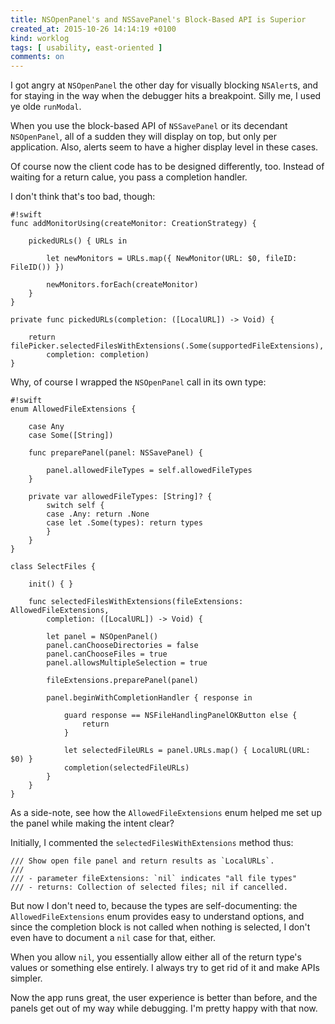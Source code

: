 ```yaml
---
title: NSOpenPanel's and NSSavePanel's Block-Based API is Superior
created_at: 2015-10-26 14:14:19 +0100
kind: worklog
tags: [ usability, east-oriented ]
comments: on
---
```


I got angry at `NSOpenPanel` the other day for visually blocking `NSAlert`s, and for staying in the way when the debugger hits a breakpoint. Silly me, I used ye olde `runModal`.

When you use the block-based API of `NSSavePanel` or its decendant `NSOpenPanel`, all of a sudden they will display on top, but only per application. Also, alerts seem to have a higher display level in these cases.

Of course now the client code has to be designed differently, too. Instead of waiting for a return calue, you pass a completion handler.

I don't think that's too bad, though:

    #!swift
    func addMonitorUsing(createMonitor: CreationStrategy) {

        pickedURLs() { URLs in

            let newMonitors = URLs.map({ NewMonitor(URL: $0, fileID: FileID()) })
    
            newMonitors.forEach(createMonitor)
        }
    }

    private func pickedURLs(completion: ([LocalURL]) -> Void) {

        return filePicker.selectedFilesWithExtensions(.Some(supportedFileExtensions), 
            completion: completion)
    }

Why, of course I wrapped the `NSOpenPanel` call in its own type:

    #!swift
    enum AllowedFileExtensions {
        
        case Any
        case Some([String])
    
        func preparePanel(panel: NSSavePanel) {
        
            panel.allowedFileTypes = self.allowedFileTypes
        }
    
        private var allowedFileTypes: [String]? {
            switch self {
            case .Any: return .None
            case let .Some(types): return types
            }
        }
    }

    class SelectFiles {
    
        init() { }
    
        func selectedFilesWithExtensions(fileExtensions: AllowedFileExtensions,
            completion: ([LocalURL]) -> Void) {
        
            let panel = NSOpenPanel()
            panel.canChooseDirectories = false
            panel.canChooseFiles = true
            panel.allowsMultipleSelection = true
        
            fileExtensions.preparePanel(panel)
        
            panel.beginWithCompletionHandler { response in
            
                guard response == NSFileHandlingPanelOKButton else {
                    return
                }
            
                let selectedFileURLs = panel.URLs.map() { LocalURL(URL: $0) }
                completion(selectedFileURLs)
            }
        }
    }

As a side-note, see how the `AllowedFileExtensions` enum helped me set up the panel while making the intent clear?

Initially, I commented the `selectedFilesWithExtensions` method thus:

    /// Show open file panel and return results as `LocalURLs`.
    ///
    /// - parameter fileExtensions: `nil` indicates "all file types"
    /// - returns: Collection of selected files; nil if cancelled.


But now I don't need to, because the types are self-documenting: the `AllowedFileExtensions` enum provides easy to understand options, and since the completion block is not called when nothing is selected, I don't even have to document a `nil` case for that, either.

When you allow `nil`, you essentially allow either all of the return type's values or something else entirely. I always try to get rid of it and make APIs simpler.

Now the app runs great, the user experience is better than before, and the panels get out of my way while debugging. I'm pretty happy with that now.
